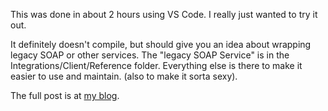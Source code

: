 This was done in about 2 hours using VS Code. I really just wanted to try it out.

It definitely doesn't compile, but should give you an idea about wrapping legacy SOAP or other services.
The "legacy SOAP Service" is in the Integrations/Client/Reference folder.
Everything else is there to make it easier to use and maintain. (also to make it sorta sexy).

The full post is at [my blog](ttp://brycekbargar@gmail.com).